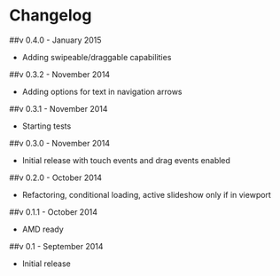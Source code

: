# Changelog

##v 0.4.0 - January 2015
- Adding swipeable/draggable capabilities

##v 0.3.2 - November 2014
- Adding options for text in navigation arrows

##v 0.3.1 - November 2014
- Starting tests

##v 0.3.0 - November 2014
- Initial release with touch events and drag events enabled

##v 0.2.0 - October 2014
- Refactoring, conditional loading, active slideshow only if in viewport

##v 0.1.1 - October 2014
- AMD ready

##v 0.1 - September 2014
- Initial release
